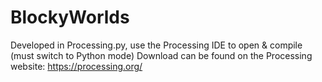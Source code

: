 # BlockyWorlds
Developed in Processing.py, use the Processing IDE to open & compile (must switch to Python mode)
Download can be found on the Processing website: https://processing.org/
